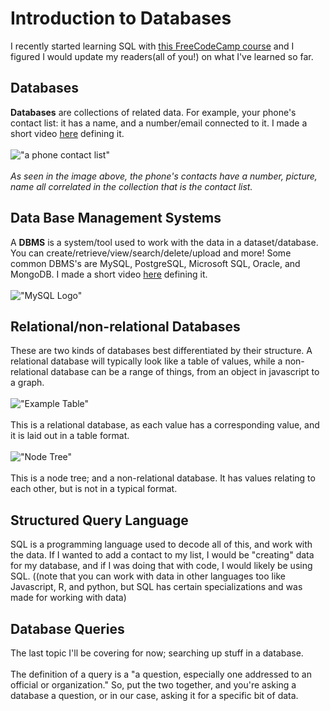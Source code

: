 # Introduction to Databases
I recently started learning SQL with [this FreeCodeCamp course](https://www.youtube.com/watch?v=HXV3zeQKqGY) and I figured I would update my readers(all of you!) on what I've learned so far. 

## Databases
**Databases** are collections of related data. For example, your phone's contact list: it has a name, and a number/email connected to it. I made a short video [here](https://www.youtube.com/watch?v=cum_i-C1K-4) defining it. <br><Br>
!["a phone contact list"](https://www.howelawfirm.com/wp-content/uploads/2023/10/contacts-phone-favorites.jpg.webp)<br><Br>
*As seen in the image above, the phone's contacts have a number, picture, name all correlated in the collection that is the contact list.*

## Data Base Management Systems
A **DBMS** is a system/tool used to work with the data in a dataset/database. You can create/retrieve/view/search/delete/upload and more! Some common DBMS's are MySQL, PostgreSQL, Microsoft SQL, Oracle, and MongoDB. I made a short video [here](https://www.youtube.com/watch?v=Lg4wGLsCE_Y) defining it. <br><Br>
!["MySQL Logo"](https://encrypted-tbn0.gstatic.com/images?q=tbn:ANd9GcSF9UXfrx8TWM7eyKB1jdIk66ZoGVmTtqWjKQ&s)

## Relational/non-relational Databases
These are two kinds of databases best differentiated by their structure. A relational database will typically look like a table of values, while a non-relational database can be a range of things, from an object in javascript to a graph. <Br><Br>
!["Example Table"](https://vt-vtwa-assets.varsitytutors.com/vt-vtwa/uploads/problem_question_image/image/22885/TABLE8.PNG) <br><Br>
This is a relational database, as each value has a corresponding value, and it is laid out in a table format. <br><br>
!["Node Tree"](https://media.geeksforgeeks.org/wp-content/uploads/20240811023816/Introduction-to-Binary-Tree.webp)<br><br>
This is a node tree; and a non-relational database. It has values relating to each other, but is not in a typical format.

## Structured Query Language
SQL is a programming language used to decode all of this, and work with the data. If I wanted to add a contact to my list, I would be "creating" data for my database, and if I was doing that with code, I would likely be using SQL. ((note that you can work with data in other languages too like Javascript, R, and python, but SQL has certain specializations and was made for working with data)

## Database Queries
The last topic I'll be covering for now; searching up stuff in a database. <br><br>
The definition of a query is a "a question, especially one addressed to an official or organization." So, put the two together, and you're asking a database a question, or in our case, asking it for a specific bit of data. 
